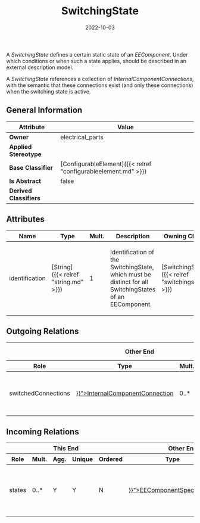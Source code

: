 ﻿---
title: SwitchingState
toc: false
type: specs
date: "2022-10-03"
draft: false
specification: VEC
version: 2.0.1
documentType: "Recommendation"
elementType: Class
classes:
  - SwitchingState
menu_name: vec-2.0.1
---
<p> A <i>SwitchingState</i> defines a certain static state of an <i>EEComponent</i>. Under which conditions or when such a state applies, should be described in an external description model.     </p>      <p> A <i>SwitchingState</i> references a collection of <i>InternalComponentConnections</i>, with the semantic that these connections exist (and only these connections) when the switching state is active.      </p>

## General Information

| Attribute               | Value |
|-------------------------|-------|
| **Owner**               | electrical_parts |
| **Applied Stereotype**  |   |
| **Base Classifier**     | [ConfigurableElement]({{< relref "configurableelement.md" >}})<br/>  |
| **Is Abstract**         | false |
| **Derived Classifiers** |   |

## Attributes
|  Name  |  Type  |  Mult.  |  Description  |  Owning Classifier  |
|--------|--------|---------|---------------|--------------|
|identification| [String]({{< relref "string.md" >}}) | 1 | <p> Identification of the SwitchingState, which must be distinct for all SwitchingStates of an EEComponent.      </p> | [SwitchingState]({{< relref "switchingstate.md" >}}) |

## Outgoing Relations
<table>
    <thead>
        <tr>
           <th colspan="6">Other End</th>
           <th colspan="1">This End</th>
           <th colspan="1">General</th>
        </tr>
        <tr>
           <th>Role</th>
           <th>Type</th>
           <th>Mult.</th>
           <th>Agg.</th>
           <th>Unique</th>
           <th>Ordered</th>
           <th>Mult.</th>
           <th>Description</th>
        </tr>
    <thead>
    <tbody>
    <tr>
        <td>switchedConnections</td>
        <td><a href="{{< relref "internalcomponentconnection.md" >}}">InternalComponentConnection</a></td>
        <td>0..*</td>
        <td>N</td>
        <td>Y</td>
        <td>N</td>
        <td>0..*</td>
        <td><p> Specifies the <i>InternalComponentConnections</i> that are switched by this <i>SwitchingState.</i>      </p></td>
    </tr>
    </tbody>
</table>

##  Incoming Relations
<table>
    <thead>
        <tr>
           <th colspan="5">This End</th>
           <th colspan="2">Other End</th>
           <th colspan="1">General</th>
        </tr>
        <tr>
           <th>Role</th>
           <th>Mult.</th>
           <th>Agg.</th>
           <th>Unique</th>
           <th>Ordered</th>
           <th>Type</th>
           <th>Mult.</th>
           <th>Description</th>
        </tr>
    <thead>
    <tbody>
    <tr>
        <td>states</td>
        <td>0..*</td>
        <td>Y</td>
        <td>Y</td>
        <td>N</td>
        <td><a href="{{< relref "eecomponentspecification.md" >}}">EEComponentSpecification</a></td>
        <td>1</td>
        <td><p> Specifies the available <i>SwitchingStates</i> of the EEComponent.      </p></td>
    </tr>
    </tbody>
</table>



